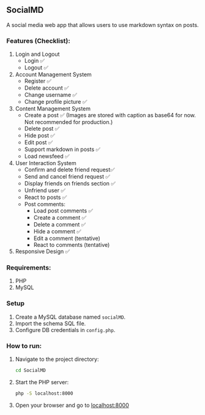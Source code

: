 ## SocialMD
A social media web app that allows users to use markdown syntax on posts.

### Features (Checklist):
1. Login and Logout
   - Login ✅
   - Logout ✅
2. Account Management System
   - Register ✅
   - Delete account ✅
   - Change username ✅
   - Change profile picture ✅
3. Content Management System
   - Create a post ✅ (Images are stored with caption as base64 for now. Not recommended for production.)
   - Delete post ✅
   - Hide post ✅
   - Edit post ✅
   - Support markdown in posts ✅
   - Load newsfeed ✅
4. User Interaction System
   - Confirm and delete friend request✅
   - Send and cancel friend request ✅
   - Display friends on friends section ✅
   - Unfriend user ✅
   - React to posts ✅
   - Post comments:
      - Load post comments ✅
      - Create a comment ✅
      - Delete a comment ✅
      - Hide a comment ✅
      - Edit a comment (tentative)
      - React to comments (tentative)
5. Responsive Design ✅

### Requirements:
1. PHP
2. MySQL

### Setup
1. Create a MySQL database named `socialMD`.
2. Import the schema SQL file.
3. Configure DB credentials in `config.php`.

### How to run:
1. Navigate to the project directory:
   ```bash
   cd SocialMD
   ```
2. Start the PHP server:
   ```bash
   php -S localhost:8000
   ```
3. Open your browser and go to [localhost:8000](http://localhost:8000)
